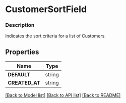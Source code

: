 # CustomerSortField


### Description

Indicates the sort criteria for a list of Customers.

## Properties
Name | Type
------------ | -------------
**DEFAULT** | string
**CREATED_AT** | string

[[Back to Model list]](../README.md#documentation-for-models) [[Back to API list]](../README.md#documentation-for-api-endpoints) [[Back to README]](../README.md)


